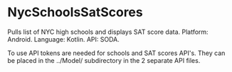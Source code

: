 # NycSchoolsSatScores
Pulls list of NYC high schools and displays SAT score data. Platform: Android. Language: Kotlin. API: SODA.

To use API tokens are needed for schools and SAT scores API's. They can be placed in the ../Model/ subdirectory in the 2 separate API files.
